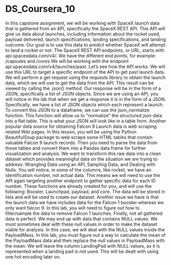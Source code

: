# DS_Coursera_10
In this capstone assignment, we will be working
with SpaceX launch data that is gathered from an API, specifically the SpaceX REST API. This API will give us data about launches,
including information about the rocket used, payload delivered, launch specifications,
landing specifications, and landing outcome. Our goal is to use this data to predict whether
SpaceX will attempt to land a rocket or not. The SpaceX REST API endpoints, or URL, starts
with api.spacexdata.com/v4/. We have the different end points, for example: /capsules and /cores We will be working with the endpoint api.spacexdata.com/v4/launches/past. Let’s see how the API works. We will use this URL to target a specific
endpoint of the API to get past launch data. We will perform a get request using the requests
library to obtain the launch data, which we will use to get the data from the API. This result can be viewed by calling the .json()
method. Our response will be in the form of a JSON,
specifically a list of JSON objects. Since we are using an API, you will notice
in the lab that when we get a response it is in the form of a JSON. Specifically, we have a list of JSON objects
which each represent a launch. To convert this JSON to a dataframe, we can
use the json_normalize function. This function will allow us to “normalize”
the structured json data into a flat table. This is what your JSON will look like in a table
form. Another popular data source for obtaining
Falcon 9 Launch data is web scraping related Wiki pages. In this lesson, you will be using the Python
BeautifulSoup package to web scrape some HTML tables that contain valuable Falcon 9 launch
records. Then you need to parse the data from those
tables and convert them into a Pandas data frame for further visualization and analysis. We want to transform this raw data into a
clean dataset which provides meaningful data on the situation we are trying to address: Wrangling Data using an API, Sampling Data, and Dealing with Nulls. You will notice, in some of the columns, like
rocket, we have an identification number, not actual data. This means we will need to use the API again
targeting another endpoint to gather specific data for each ID number. These functions are already created for you,
and will use the following: Booster, Launchpad, payload, and core. The data will be stored in lists and will
be used to create our dataset. Another issue we have is that the launch data
we have includes data for the Falcon 1 booster whereas we only want falcon 9. In this lab, you will need to figure out how
to filter/sample the data to remove Falcon 1 launches. Finally, not all gathered data is perfect. We may end up with data that contains NULL
values. We must sometimes deal with these null values
in order to make the dataset viable for analysis. In this case, we will deal with the NULL values
inside the PayloadMass. In this lab, you must figure out a way to
calculate the mean of the PayloadMass data and then replace the null values in PayloadMass
with the mean. We will leave the column LandingPad with NULL
values, as it is represented when a landing pad is not used. This will be dealt with using one hot encoding
later on.

